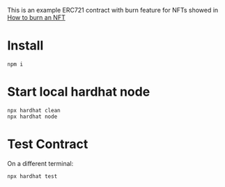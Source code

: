 This is an example ERC721 contract with burn feature for NFTs showed in [How to burn an NFT](https://medium.com/@donpablooooo/how-to-burn-an-nft-c306c9cb6df)


# Install
```
npm i
```

# Start local hardhat node
```
npx hardhat clean
npx hardhat node
```

# Test Contract
On a different terminal:
```
npx hardhat test
```